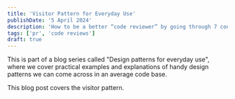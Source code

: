 ```yaml
---
title: 'Visitor Pattern for Everyday Use'
publishDate: '5 April 2024'
description: 'How to be a better “code reviewer” by going through 7 concrete tips.'
tags: ['pr', 'code reviews']
draft: true
---
```


This is part of a blog series called "Design patterns for everyday use", where we cover practical
examples and explanations of handy design patterns we can come across in an average code base.

This blog post covers the visitor pattern.
